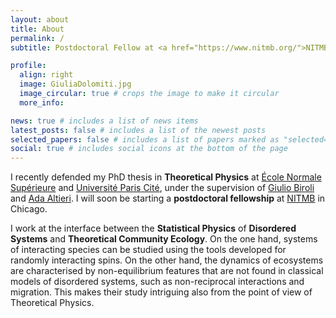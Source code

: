 ```yaml
---
layout: about
title: About
permalink: /
subtitle: Postdoctoral Fellow at <a href="https://www.nitmb.org/">NITMB</a>

profile:
  align: right
  image: GiuliaDolomiti.jpg
  image_circular: true # crops the image to make it circular
  more_info: 

news: true # includes a list of news items
latest_posts: false # includes a list of the newest posts
selected_papers: false # includes a list of papers marked as "selected={true}"
social: true # includes social icons at the bottom of the page
---
```


I recently defended my PhD thesis in **Theoretical Physics** at [École Normale Supérieure](https://www.lpens.ens.psl.eu/) and [Université Paris Cité](https://u-paris.fr/en/), under the supervision of [Giulio Biroli](https://www.lpens.ens.psl.eu/giulio-biroli/) and [Ada Altieri](https://www.adaaltieri.com/). I will soon be starting a **postdoctoral fellowship** at [NITMB](https://www.nitmb.org/) in Chicago.

I work at the interface between the **Statistical Physics** of **Disordered Systems** and **Theoretical Community Ecology**. On the one hand, systems of interacting species can be studied using the tools developed for randomly interacting spins. On the other hand, the dynamics of ecosystems are characterised by non-equilibrium features that are not found in classical models of disordered systems, such as non-reciprocal interactions and migration. This makes their study intriguing also from the point of view of Theoretical Physics.
